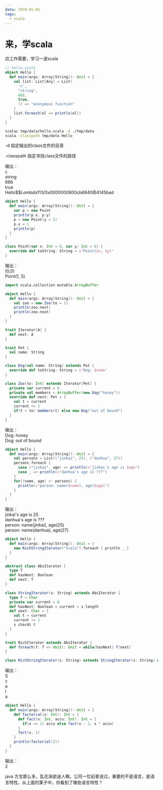 ```yaml
---
date: 1970-01-01
tags: 
  - scala
---
```


# 来，学scala

应工作需要，学习一波scala

```scala
// hello.scala
object Hello {
  def main(args: Array[String]): Unit = {
    val list: List[Any] = List(
      'c',
      "string",
      666,
      true,
      () => "anonymous function"
    )
    list.foreach(el => println(el))
  }
}
```

```sh
scalac tmp/data/hello.scala -d ./tmp/data
scala -classpath tmp/data Hello
```

-d 指定输出的class文件的目录

-classpath 指定寻找class文件的路径

输出：  
c  
string  
666  
true  
Hello$$$Lambda$113/0x0000000800cb6840@4145bad

```scala
object Hello {
  def main(args: Array[String]): Unit = {
    var p = new Point
    println(p.x, p.y)
    p = new Point(y = 5)
    p.x = 1
    println(p)
  }
}

class Point(var x: Int = 0, var y: Int = 0) {
  override def toString: String = s"Point($x, $y)"
}
```

输出：  
(0,0)  
Point(1, 5)

```scala
import scala.collection.mutable.ArrayBuffer

object Hello {
  def main(args: Array[String]): Unit = {
    val zoo = new Zoo(to = 1)
    println(zoo.next)
    println(zoo.next)
  }
}

trait Iterator[A] {
  def next: A
}

trait Pet {
  val name: String
}

class Dog(val name: String) extends Pet {
  override def toString: String = s"Dog: $name"
}

class Zoo(to: Int) extends Iterator[Pet] {
  private var current = 0
  private val members = ArrayBuffer(new Dog("honey"))
  override def next: Pet = {
    val t = current
    current += 1
    if(t < to) members(t) else new Dog("out of bound")
  }
}
```

输出：  
Dog: honey  
Dog: out of bound

```scala
object Hello {
  def main(args: Array[String]): Unit = {
    val persons = List(("jinkai", 25), ("danhua", 27))
    persons.foreach {
      case ("jinkai", age) => println(s"jinkai's age is $age")
      case _ => println(s"danhua's age is ???")
    }
    for((name, age) <- persons) {
      println(s"person: name($name), age($age)")
    }
  }
}
```

输出：  
jinkai's age is 25  
danhua's age is ???  
person: name(jinkai), age(25)  
person: name(danhua), age(27)

```scala
object Hello {
  def main(args: Array[String]): Unit = {
    new RichStringIterator("Scala").foreach { println _ }
  }
}

abstract class AbsIterator {
  type T
  def hasNext: Boolean
  def next: T
}

class StringIterator(s: String) extends AbsIterator {
  type T = Char
  private var current = 0
  def hasNext: Boolean = current < s.length
  def next: Char = {
    val t = current
    current += 1
    s charAt t
  }
}

trait RichIterator extends AbsIterator {
  def foreach(f: T => Unit): Unit = while(hasNext) f(next)
}

class RichStringIterator(s: String) extends StringIterator(s: String) with RichIterator
```

输出：  
S  
c  
a  
l  
a

```scala
object Hello {
  def main(args: Array[String]): Unit = {
    def factorial(x: Int): Int = {
      def fact(x: Int, accu: Int): Int = {
        if(x <= 1) accu else fact(x - 1, x * accu)
      }
      fact(x, 1)
    }
    println(factorial(2))
  }
}
```

输出：  
2

java 方言那么多，乱花渐欲迷人眼。公司一位前辈说过，重要的不是语言，是语言特性。从上面的栗子中，你看到了哪些语言特性？
